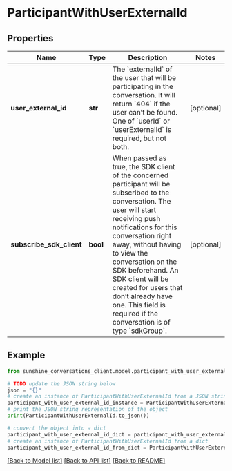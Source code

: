 # ParticipantWithUserExternalId


## Properties

Name | Type | Description | Notes
------------ | ------------- | ------------- | -------------
**user_external_id** | **str** | The &#x60;externalId&#x60; of the user that will be participating in the conversation. It will return &#x60;404&#x60; if the user can’t be found. One of &#x60;userId&#x60; or &#x60;userExternalId&#x60; is required, but not both. | [optional] 
**subscribe_sdk_client** | **bool** | When passed as true, the SDK client of the concerned participant will be subscribed to the conversation. The user will start receiving push notifications for this conversation right away, without having to view the conversation on the SDK beforehand. An SDK client will be created for users that don’t already have one. This field is required if the conversation is of type &#x60;sdkGroup&#x60;. | [optional] 

## Example

```python
from sunshine_conversations_client.model.participant_with_user_external_id import ParticipantWithUserExternalId

# TODO update the JSON string below
json = "{}"
# create an instance of ParticipantWithUserExternalId from a JSON string
participant_with_user_external_id_instance = ParticipantWithUserExternalId.from_json(json)
# print the JSON string representation of the object
print(ParticipantWithUserExternalId.to_json())

# convert the object into a dict
participant_with_user_external_id_dict = participant_with_user_external_id_instance.to_dict()
# create an instance of ParticipantWithUserExternalId from a dict
participant_with_user_external_id_from_dict = ParticipantWithUserExternalId.from_dict(participant_with_user_external_id_dict)
```
[[Back to Model list]](../README.md#documentation-for-models) [[Back to API list]](../README.md#documentation-for-api-endpoints) [[Back to README]](../README.md)


